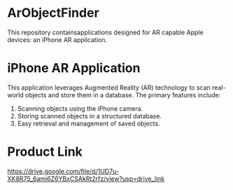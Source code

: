 # ArObjectFinder

This repository containsapplications designed for AR capable Apple devices: an iPhone AR application.

# iPhone AR Application
This application leverages Augmented Reality (AR) technology to scan real-world objects and store them in a database. The primary features include:
 1. Scanning objects using the iPhone camera.
 2. Storing scanned objects in a structured database.
 3. Easy retrieval and management of saved objects.

# Product Link 
https://drive.google.com/file/d/1UD7u-XK8R75_6ami6Z6YBxCSAkRt2rfz/view?usp=drive_link

